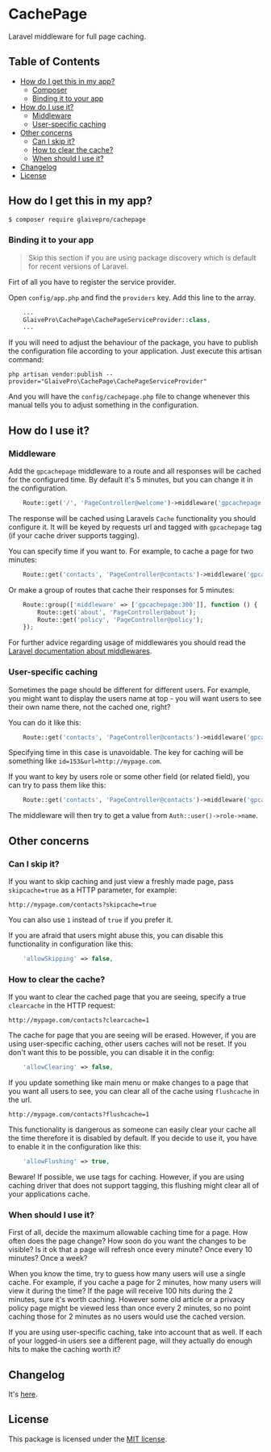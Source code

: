 # CachePage

Laravel middleware for full page caching.


## Table of Contents

- [How do I get this in my app?](#how-do-i-get-this-in-my-app)
    - [Composer](#composer)
    - [Binding it to your app](#binding-it-to-your-app)
- [How do I use it?](#how-do-i-use-it)
    - [Middleware](#middleware)
    - [User-specific caching](#user-specific-caching)
- [Other concerns](#other-concerns)
    - [Can I skip it?](#can-i-skip-it)
    - [How to clear the cache?](#how-to-clear-the-cache)
    - [When should I use it?](#when-should-i-use-it)
- [Changelog](#changelog)
- [License](#license)

## How do I get this in my app?

``` bash
$ composer require glaivepro/cachepage
```

### Binding it to your app

> Skip this section if you are using package discovery which is default for recent versions of Laravel.

Firt of all you have to register the service provider. 

Open `config/app.php` and find the `providers` key. Add this line to the array.

```php
	...
	GlaivePro\CachePage\CachePageServiceProvider::class,
	...
```

If you will need to adjust the behaviour of the package, you have to publish the configuration file according to your application. Just execute this artisan command:
    
	php artisan vendor:publish --provider="GlaivePro\CachePage\CachePageServiceProvider"
	
And you will have the `config/cachepage.php` file to change whenever this manual tells you to adjust something in the configuration.


## How do I use it?

### Middleware

Add the `gpcachepage` middleware to a route and all responses will be cached for the configured time. By default it's 5 minutes, but you can change it in the configuration.

```php
    Route::get('/', 'PageController@welcome')->middleware('gpcachepage');
```

The response will be cached using Laravels `Cache` functionality you should configure it. It will be keyed by requests url and tagged with `gpcachepage` tag (if your cache driver supports tagging).

You can specify time if you want to. For example, to cache a page for two minutes:

```php
    Route::get('contacts', 'PageController@contacts')->middleware('gpcachepage:120');
```

Or make a group of routes that cache their responses for 5 minutes:

```php
    Route::group(['middleware' => ['gpcachepage:300']], function () {
        Route::get('about', 'PageController@about');
        Route::get('policy', 'PageController@policy');
    });
```
For further advice regarding usage of middlewares you should read the [Laravel documentation about middlewares](https://laravel.com/docs/master/middleware).


### User-specific caching

Sometimes the page should be different for different users. For example, you might want to display the users name at top - you will want users to see their own name there, not the cached one, right?

You can do it like this:

```php
    Route::get('contacts', 'PageController@contacts')->middleware('gpcachepage:120,id');
```

Specifying time in this case is unavoidable. The key for caching will be something like `id=153&url=http://mypage.com`.

If you want to key by users role or some other field (or related field), you can try to pass them like this:
```php
	Route::get('contacts', 'PageController@contacts')->middleware('gpcachepage:120,role.name');
```

The middleware will then try to get a value from `Auth::user()->role->name`.


## Other concerns

### Can I skip it?

If you want to skip caching and just view a freshly made page, pass `skipcache=true` as a HTTP parameter, for example:

    http://mypage.com/contacts?skipcache=true
	
You can also use `1` instead of `true` if you prefer it.

If you are afraid that users might abuse this, you can disable this functionality in configuration like this:
```php
	'allowSkipping' => false,
```


### How to clear the cache?

If you want to clear the cached page that you are seeing, specify a true `clearcache` in the HTTP request:

    http://mypage.com/contacts?clearcache=1

The cache for page that you are seeing will be erased. However, if you are using user-specific caching, other users caches will not be reset. If you don't want this to be possible, you can disable it in the config:
```php
	'allowClearing' => false,
```

If you update something like main menu or make changes to a page that you want all users to see, you can clear all of the cache using `flushcache` in the url.

    http://mypage.com/contacts?flushcache=1
	
This functionality is dangerous as someone can easily clear your cache all the time therefore it is disabled by default. If you decide to use it, you have to enable it in the configuration like this:
```php
	'allowFlushing' => true,
```

Beware! If possible, we use tags for caching. However, if you are using caching driver that does not support tagging, this flushing might clear all of your applications cache.


### When should I use it?

First of all, decide the maximum allowable caching time for a page. How often does the page change? How soon do you want the changes to be visible? Is it ok that a page will refresh once every minute? Once every 10 minutes? Once a week?

When you know the time, try to guess how many users will use a single cache. For example, if you cache a page for 2 minutes, how many users will view it during the time? If the page will receive 100 hits during the 2 minutes, sure it's worth caching. However some old article or a privacy policy page might be viewed less than once every 2 minutes, so no point caching those for 2 minutes as no users would use the cached version.

If you are using user-specific caching, take into account that as well. If each of your logged-in users see a different page, will they actually do enough hits to make the caching worth it?

## Changelog

It's [here](CHANGELOG.md).

## License

This package is licensed under the [MIT license](LICENSE.md).
